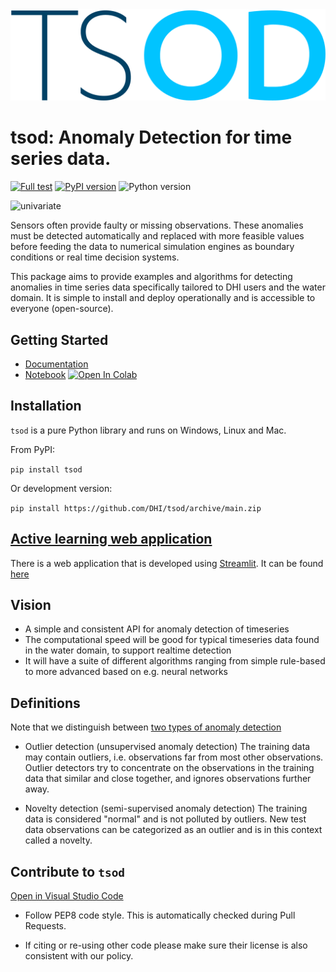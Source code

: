 <img src="https://raw.githubusercontent.com/DHI/tsod/main/images/logo/tsod.png" width="600">

# tsod: Anomaly Detection for time series data.

[![Full test](https://github.com/DHI/tsod/actions/workflows/test.yml/badge.svg)](https://github.com/DHI/tsod/actions/workflows/test.yml)
[![PyPI version](https://badge.fury.io/py/tsod.svg)](https://badge.fury.io/py/tsod)
![Python version](https://img.shields.io/pypi/pyversions/tsod.svg) 

![univariate](https://raw.githubusercontent.com/DHI/tsod/main/images/anomaly.png)

Sensors often provide faulty or missing observations. These anomalies must be detected automatically and replaced with more feasible values before feeding the data to numerical simulation engines as boundary conditions or real time decision systems.

This package aims to provide examples and algorithms for detecting anomalies in time series data specifically tailored to DHI users and the water domain. It is simple to install and deploy operationally and is accessible to everyone (open-source).

## Getting Started

* [Documentation](https://dhi.github.io/tsod/getting_started.html)
* [Notebook](https://github.com/DHI/tsod/blob/main/notebooks/Getting%20started.ipynb) [![Open In Colab](https://colab.research.google.com/assets/colab-badge.svg)](http://colab.research.google.com/github/DHI/tsod/blob/main/notebooks/Getting%20started.ipynb)



## Installation

`tsod` is a pure Python library and runs on Windows, Linux and Mac.

From PyPI:

`pip install tsod`

Or development version:

`pip install https://github.com/DHI/tsod/archive/main.zip`

## [Active learning web application](https://github.com/DHI/tsod/blob/main/tsod/active_learning/)

There is a web application that is developed using [Streamlit](https://streamlit.io/). It can be found [here]() 


## Vision
* A simple and consistent API for anomaly detection of timeseries
* The computational speed will be good for typical timeseries data found in the water domain, to support realtime detection
* It will have a suite of different algorithms ranging from simple rule-based to more advanced based on e.g. neural networks

## Definitions
Note that we distinguish between [two types of anomaly detection](https://scikit-learn.org/stable/modules/outlier_detection.html)

- Outlier detection (unsupervised anomaly detection)
The training data may contain outliers, i.e. observations far from most other observations. Outlier detectors try to concentrate on the observations in the training data that similar and close together, and ignores observations further away.

- Novelty detection (semi-supervised anomaly detection)
The training data is considered "normal" and is not polluted by outliers. New test data observations can be categorized as an outlier and is in this context called a novelty.


## Contribute to `tsod`
[Open in Visual Studio Code](https://open.vscode.dev/DHI/tsod)
- Follow PEP8 code style. This is automatically checked during Pull Requests.

- If citing or re-using other code please make sure their license is also consistent with our policy.

